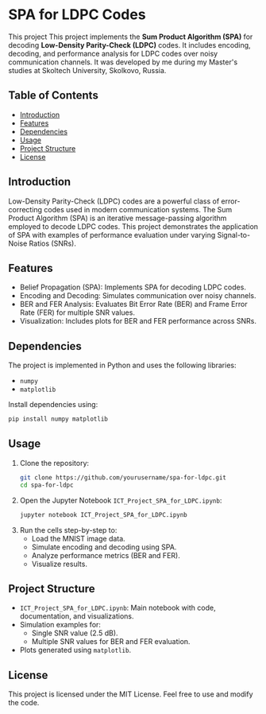 # SPA for LDPC Codes

This project This project implements the **Sum Product Algorithm (SPA)** for decoding **Low-Density Parity-Check (LDPC)** codes. It includes encoding, decoding, and performance analysis for LDPC codes over noisy communication channels. It was developed by me during my Master's studies at Skoltech University, Skolkovo, Russia.

## Table of Contents
- [Introduction](#introduction)
- [Features](#features)
- [Dependencies](#dependencies)
- [Usage](#usage)
- [Project Structure](#project-structure)
- [License](#license)

## Introduction
Low-Density Parity-Check (LDPC) codes are a powerful class of error-correcting codes used in modern communication systems. The Sum Product Algorithm (SPA) is an iterative message-passing algorithm employed to decode LDPC codes. This project demonstrates the application of SPA with examples of performance evaluation under varying Signal-to-Noise Ratios (SNRs).

## Features
- Belief Propagation (SPA): Implements SPA for decoding LDPC codes.
- Encoding and Decoding: Simulates communication over noisy channels.
- BER and FER Analysis: Evaluates Bit Error Rate (BER) and Frame Error Rate (FER) for multiple SNR values.
- Visualization: Includes plots for BER and FER performance across SNRs.

## Dependencies
The project is implemented in Python and uses the following libraries:
- `numpy`
- `matplotlib`

Install dependencies using:
```bash
pip install numpy matplotlib
```

## Usage
1. Clone the repository:
    ```bash
    git clone https://github.com/yourusername/spa-for-ldpc.git
    cd spa-for-ldpc
    ```
2. Open the Jupyter Notebook `ICT_Project_SPA_for_LDPC.ipynb`:
    ```bash
    jupyter notebook ICT_Project_SPA_for_LDPC.ipynb
    ```
3. Run the cells step-by-step to:
   - Load the MNIST image data.
   - Simulate encoding and decoding using SPA.
   - Analyze performance metrics (BER and FER).
   - Visualize results.

## Project Structure
- `ICT_Project_SPA_for_LDPC.ipynb`: Main notebook with code, documentation, and visualizations.
- Simulation examples for:
  - Single SNR value (2.5 dB).
  - Multiple SNR values for BER and FER evaluation.
- Plots generated using `matplotlib`.

## License
This project is licensed under the MIT License. Feel free to use and modify the code.

